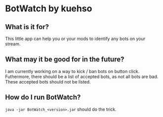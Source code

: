 # BotWatch by kuehso

## What is it for?
This little app can help you or your mods to identify any bots on your stream.

## What may it be good for in the future?
I am currently working on a way to kick / ban bots on button click.
Futhermore, there should be a list of accepted bots, as not all bots are bad. These accepted bots should not be listed.

## How do I run BotWatch?
```java -jar BotWatch_<version>.jar``` should do the trick.
